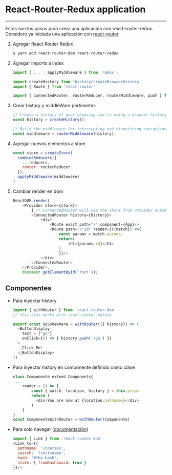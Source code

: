 # React-Router-Redux application
---
Estos son los pasos para crear una aplicación con react-router-redux. Considero ya iniciada una aplicación con [react-router](https://github.com/gsulloa/docs/blob/master/react/react-redux.md)

1. Agregar React Router Redux
    ```sh
    $ yarn add react-router-dom react-router-redux
    ```
2. Agregar imports a index
    ```js
    import { ... , applyMiddleware } from 'redux';
    
    import createHistory from 'history/createBrowserHistory'
    import { Route } from 'react-router'

    import { ConnectedRouter, routerReducer, routerMiddleware, push } from 'react-router-redux'
    ```
3. Crear history y middleWare pertinentes
    ```js
    // Create a history of your choosing (we're using a browser history in this case)
    const history = createHistory();
    
    // Build the middleware for intercepting and dispatching navigation actions
    const middleware = routerMiddleware(history);
    ```
3.  Agregar nuevos elementos a store
    ```js
    const store = createStore(
      combineReducers({
        ...reducers,
        router: routerReducer
      }),
      applyMiddleware(middleware)
    )
    ```
4. Cambiar render en dom
    ```js
    ReactDOM.render(
        <Provider store={store}>
            { /* ConnectedRouter will use the store from Provider automatically */ }
            <ConnectedRouter history={history}>
                <div>
                    <Route exact path="/" component={App}/>
                    <Route path="/:id" render={({match}) =>{
                        const params = match.params;
                        return(
                            <h1>{params.id}</h1> 
                        )
                        }}/>
                </div>
            </ConnectedRouter>
        </Provider>,
        document.getElementById('root'));
    ```
    
## Componentes
- Para inyectar history
    ```js
    import { withRouter } from 'react-router-dom'
    // this also works with react-router-native
    
    export const GoSomewhere = withRouter(({ history}) => (
      <ButtonDisplay
        text = {"go"}
        onClick={() => { history.push('/go') }}
      >
        Click Me!
      </ButtonDisplay>
    ))
    ```
- Para inyectar history en componente definido como clase
    ```js
    class Componente extend Components{
    ...
        render = () => {
            const { match, location, history } = this.props
            return (
              <div>You are now at {location.pathname}</div>
            )
        }
    }
    const ComponenteWithRouter = withRouter(Componente)
    ```
- Para solo navegar ([documentación](https://github.com/ReactTraining/react-router/blob/master/packages/react-router-dom/docs/api/Link.md))
    ```js
    import { Link } from 'react-router-dom'
    <Link to={{
      pathname: '/courses',
      search: '?sort=name',
      hash: '#the-hash',
      state: { fromDashboard: true }
    }}/>
    ```


